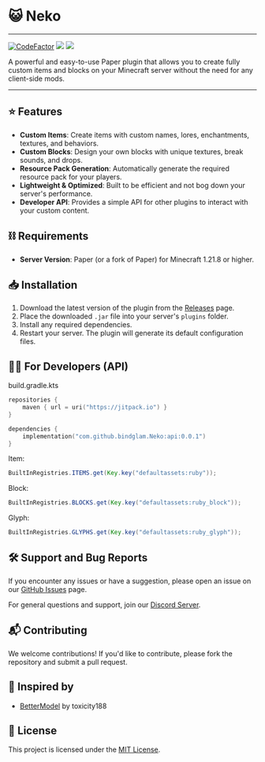 # 😺 Neko

---

[![CodeFactor](https://www.codefactor.io/repository/github/bindglam/neko/badge)](https://www.codefactor.io/repository/github/bindglam/neko)
[![](https://img.shields.io/badge/Github%20Wiki-181717?logo=github&logoColor=white)](https://github.com/bindglam/Neko/wiki)
[![](https://deepwiki.com/badge.svg)](https://deepwiki.com/bindglam/Neko)

A powerful and easy-to-use Paper plugin that allows you to create fully custom items and blocks on your Minecraft server without the need for any client-side mods.

---

## ⭐ Features
- **Custom Items**: Create items with custom names, lores, enchantments, textures, and behaviors.
- **Custom Blocks**: Design your own blocks with unique textures, break sounds, and drops.
- **Resource Pack Generation**: Automatically generate the required resource pack for your players.
- **Lightweight & Optimized**: Built to be efficient and not bog down your server's performance.
- **Developer API**: Provides a simple API for other plugins to interact with your custom content.

## ⛓️ Requirements
- **Server Version**: Paper (or a fork of Paper) for Minecraft 1.21.8 or higher.

## 📥 Installation
1. Download the latest version of the plugin from the [Releases](https://https://github.com/bindglam/Neko/releases) page.
2. Place the downloaded `.jar` file into your server's `plugins` folder.
3. Install any required dependencies.
4. Restart your server. The plugin will generate its default configuration files.

## 🧑‍💻 For Developers (API)
build.gradle.kts
```kotlin
repositories {
    maven { url = uri("https://jitpack.io") }
}

dependencies {
    implementation("com.github.bindglam.Neko:api:0.0.1")
}
```

Item:
```java
BuiltInRegistries.ITEMS.get(Key.key("defaultassets:ruby"));
```

Block:
```java
BuiltInRegistries.BLOCKS.get(Key.key("defaultassets:ruby_block"));
```

Glyph:
```java
BuiltInRegistries.GLYPHS.get(Key.key("defaultassets:ruby_glyph"));
```

## 🛠️ Support and Bug Reports
If you encounter any issues or have a suggestion, please open an issue on our [GitHub Issues](https://github.com/bindglam/Neko/issues) page.

For general questions and support, join our [Discord Server](https://discord.gg/CZEabRCuK8).

## 📬 Contributing
We welcome contributions! If you'd like to contribute, please fork the repository and submit a pull request.

## 🧪 Inspired by
- [BetterModel](https://github.com/toxicity188/BetterModel) by toxicity188

## 📃 License
This project is licensed under the [MIT License](https://github.com/bindglam/Neko/blob/main/LICENSE).
